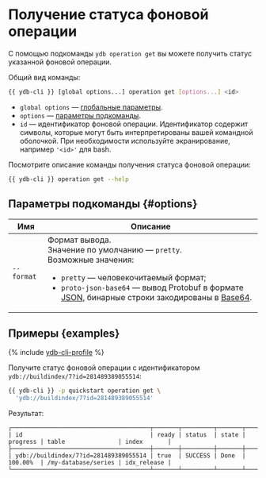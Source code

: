 # Получение статуса фоновой операции

С помощью подкоманды `ydb operation get` вы можете получить статус указанной фоновой операции.

Общий вид команды:

```bash
{{ ydb-cli }} [global options...] operation get [options...] <id>
```

* `global options` — [глобальные параметры](commands/global-options.md).
* `options` — [параметры подкоманды](#options).
* `id` — идентификатор фоновой операции. Идентификатор содержит символы, которые могут быть интерпретированы вашей командной оболочкой. При необходимости используйте экранирование, например `'<id>'` для bash.

Посмотрите описание команды получения статуса фоновой операции:

```bash
{{ ydb-cli }} operation get --help
```

## Параметры подкоманды {#options}

| Имя | Описание |
| ---|--- |
| `--format` | Формат вывода.<br/>Значение по умолчанию — `pretty`.<br/>Возможные значения:<ul><li>`pretty` — человекочитаемый формат;</li><li>`proto-json-base64` — вывод Protobuf в формате [JSON](https://ru.wikipedia.org/wiki/JSON), бинарные строки закодированы в [Base64](https://ru.wikipedia.org/wiki/Base64).</li></ul> |

## Примеры {examples}

{% include [ydb-cli-profile](../../_includes/ydb-cli-profile.md) %}

Получите статус фоновой операции с идентификатором `ydb://buildindex/7?id=281489389055514`:

```bash
{{ ydb-cli }} -p quickstart operation get \
  'ydb://buildindex/7?id=281489389055514'
```

Результат:

```text
┌───────────────────────────────────────┬───────┬─────────┬───────┬──────────┬─────────────────────┬─────────────┐
| id                                    | ready | status  | state | progress | table               | index       |
├───────────────────────────────────────┼───────┼─────────┼───────┼──────────┼─────────────────────┼─────────────┤
| ydb://buildindex/7?id=281489389055514 | true  | SUCCESS | Done  | 100.00%  | /my-database/series | idx_release |
└───────────────────────────────────────┴───────┴─────────┴───────┴──────────┴─────────────────────┴─────────────┘
```
